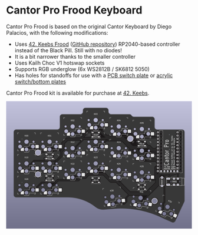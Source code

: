 # Cantor Pro Frood Keyboard

Cantor Pro Frood is based on the original Cantor Keyboard by Diego Palacios, with the following modifications:

* Uses [42. Keebs Frood](https://42keebs.eu/shop/parts/controllers/frood-rp2040-pro-micro-controller/) ([GitHub repository](https://github.com/piit79/Frood)) RP2040-based controller instead of the Black Pill. Still with no diodes!
* It is a bit narrower thanks to the smaller controller
* Uses Kailh Choc V1 hotswap sockets
* Supports RGB underglow (6x WS2812B / SK6812 5050)
* Has holes for standoffs for use with a [PCB switch plate](https://github.com/piit79/cantor/tree/main/pcb-switch-plate) or [acrylic switch/bottom plates](https://github.com/piit79/cantor/tree/main/case)

Cantor Pro Frood kit is available for purchase at [42. Keebs](https://42keebs.eu/shop/kits/pro-micro-based/cantor-pro-frood-40-low-profile-hotswap-split-ergo-kit/).

![Cantor Pro Frood PCB](https://github.com/piit79/cantor/raw/main/pcb-pro-frood/cantor-pro-frood-pcb.png)
